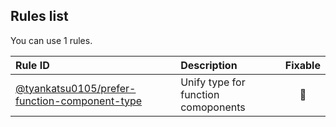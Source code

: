 <!-- This file has been automatically generated, in order to update it's content execute "npm run docs-update:rules" -->

## Rules list

You can use 1 rules.

| Rule ID                                                                                                                                                  | Description                         | Fixable  |
| :------------------------------------------------------------------------------------------------------------------------------------------------------- | :---------------------------------- | :------: |
| [@tyankatsu0105/prefer-function-component-type](https://github.com/tyankatsu0105/eslint-plugin/blob/master/docs/rules/prefer-function-component-type.md) | Unify type for function comoponents | :wrench: |
